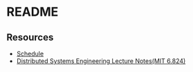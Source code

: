 # README

## Resources

* [Schedule](https://pdos.csail.mit.edu/6.824/schedule.html)
* [Distributed Systems Engineering Lecture Notes\(MIT 6.824\)](https://wizardforcel.gitbooks.io/distributed-systems-engineering-lecture-notes/content/)



